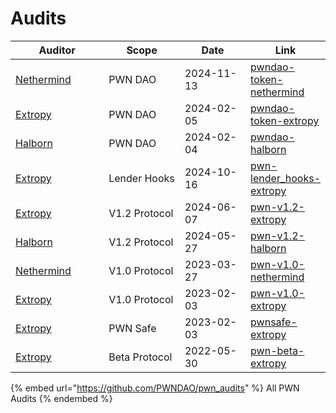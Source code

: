 # Audits

<table><thead><tr><th width="183">Auditor</th><th width="154">Scope</th><th width="131">Date</th><th>Link</th></tr></thead><tbody><tr><td><a href="https://www.nethermind.io/smart-contract-audits">Nethermind</a></td><td>PWN DAO</td><td>2024-11-13</td><td><a href="https://github.com/PWNDAO/pwn_audits/blob/main/dao/pwndao-token-nethermind.pdf">pwndao-token-nethermind</a></td></tr><tr><td><a href="https://security.extropy.io/">Extropy</a></td><td>PWN DAO</td><td>2024-02-05</td><td><a href="https://github.com/PWNDAO/pwn_audits/blob/main/dao/pwndao-token-extropy.pdf">pwndao-token-extropy</a></td></tr><tr><td><a href="https://www.halborn.com/audits">Halborn</a></td><td>PWN DAO</td><td>2024-02-04</td><td><a href="https://github.com/PWNDAO/pwn_audits/blob/main/dao/pwndao-halborn.pdf">pwndao-halborn</a></td></tr><tr><td><a href="https://security.extropy.io/">Extropy</a></td><td>Lender Hooks</td><td>2024-10-16</td><td><a href="https://github.com/PWNDAO/pwn_audits/blob/main/protocol/pwn-lender_hooks-extropy.pdf">pwn-lender_hooks-extropy</a></td></tr><tr><td><a href="https://security.extropy.io/">Extropy</a></td><td>V1.2 Protocol</td><td>2024-06-07</td><td><a href="https://github.com/PWNDAO/pwn_audits/blob/main/protocol/pwn-v1.2-extropy.pdf">pwn-v1.2-extropy</a></td></tr><tr><td><a href="https://www.halborn.com/audits">Halborn</a></td><td>V1.2 Protocol</td><td>2024-05-27</td><td><a href="https://github.com/PWNDAO/pwn_audits/blob/main/protocol/pwn-v1.2-halborn.pdf">pwn-v1.2-halborn</a></td></tr><tr><td><a href="https://www.nethermind.io/smart-contract-audits">Nethermind</a></td><td>V1.0 Protocol</td><td>2023-03-27</td><td><a href="https://github.com/PWNDAO/pwn_audits/blob/main/protocol/pwn-v1.0-nethermind.pdf">pwn-v1.0-nethermind</a></td></tr><tr><td><a href="https://security.extropy.io/">Extropy</a></td><td>V1.0 Protocol</td><td>2023-02-03</td><td><a href="https://github.com/PWNDAO/pwn_audits/blob/main/protocol/pwn-v1.0-extropy.pdf">pwn-v1.0-extropy</a></td></tr><tr><td><a href="https://security.extropy.io/">Extropy</a></td><td>PWN Safe</td><td>2023-02-03</td><td><a href="https://github.com/PWNDAO/pwn_audits/blob/main/pwn_safe/pwnsafe-extropy.pdf">pwnsafe-extropy</a></td></tr><tr><td><a href="https://security.extropy.io/">Extropy</a></td><td>Beta Protocol</td><td>2022-05-30</td><td><a href="https://github.com/PWNDAO/pwn_audits/blob/main/protocol/pwn-beta-extropy.pdf">pwn-beta-extropy</a></td></tr></tbody></table>

{% embed url="https://github.com/PWNDAO/pwn_audits" %}
All PWN Audits
{% endembed %}
